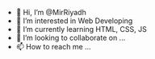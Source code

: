 - 👋 Hi, I’m @MirRiyadh
- 👀 I’m interested in Web Developing
- 🌱 I’m currently learning HTML, CSS, JS
- 💞️ I’m looking to collaborate on ...
- 📫 How to reach me ...

<!---
MirRiyadh/MirRiyadh is a ✨ special ✨ repository because its `README.md` (this file) appears on your GitHub profile.
You can click the Preview link to take a look at your changes.
--->
